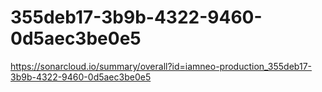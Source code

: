# 355deb17-3b9b-4322-9460-0d5aec3be0e5
https://sonarcloud.io/summary/overall?id=iamneo-production_355deb17-3b9b-4322-9460-0d5aec3be0e5
